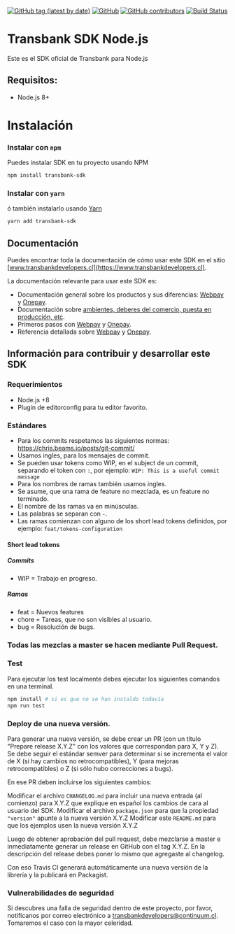 [![GitHub tag (latest by date)](https://img.shields.io/github/v/tag/transbankdevelopers/transbank-sdk-nodejs)](https://github.com/TransbankDevelopers/transbank-sdk-nodejs/releases/latest)
[![GitHub](https://img.shields.io/github/license/transbankdevelopers/transbank-sdk-nodejs)](LICENSE)
[![GitHub contributors](https://img.shields.io/github/contributors/transbankdevelopers/transbank-sdk-nodejs)](https://github.com/TransbankDevelopers/transbank-sdk-nodejs/graphs/contributors)
[![Build Status](https://travis-ci.org/TransbankDevelopers/transbank-sdk-nodejs.svg?branch=master)](https://travis-ci.org/TransbankDevelopers/transbank-sdk-nodejs)
# Transbank SDK Node.js

Este es el SDK oficial de Transbank para Node.js 

## Requisitos:

- Node.js 8+

# Instalación

### Instalar con `npm`

Puedes instalar SDK en tu proyecto usando NPM
```bash
npm install transbank-sdk 
```
### Instalar con `yarn`
ó también instalarlo usando [Yarn](https://yarnpkg.com/)
```bash
yarn add transbank-sdk 
```

## Documentación 

Puedes encontrar toda la documentación de cómo usar este SDK en el sitio [www.transbankdevelopers.cl](https://www.transbankdevelopers.cl).

La documentación relevante para usar este SDK es:

- Documentación general sobre los productos y sus diferencias:
  [Webpay](https://www.transbankdevelopers.cl/producto/webpay) y
  [Onepay](https://www.transbankdevelopers.cl/producto/onepay).
- Documentación sobre [ambientes, deberes del comercio, puesta en producción,
  etc](https://www.transbankdevelopers.cl/documentacion/como_empezar#ambientes).
- Primeros pasos con [Webpay](https://www.transbankdevelopers.cl/documentacion/webpay) y [Onepay](https://www.transbankdevelopers.cl/documentacion/onepay).
- Referencia detallada sobre [Webpay](https://www.transbankdevelopers.cl/referencia/webpay) y [Onepay](https://www.transbankdevelopers.cl/referencia/onepay).

## Información para contribuir y desarrollar este SDK

### Requerimientos
- Node.js +8
- Plugin de editorconfig para tu editor favorito.

### Estándares

- Para los commits respetamos las siguientes normas: https://chris.beams.io/posts/git-commit/
- Usamos ingles, para los mensajes de commit.
- Se pueden usar tokens como WIP, en el subject de un commit, separando el token con `:`, por ejemplo:
`WIP: This is a useful commit message`
- Para los nombres de ramas también usamos ingles.
- Se asume, que una rama de feature no mezclada, es un feature no terminado.
- El nombre de las ramas va en minúsculas.
- Las palabras se separan con `-`.
- Las ramas comienzan con alguno de los short lead tokens definidos, por ejemplo: `feat/tokens-configuration`

#### Short lead tokens
##### Commits
- WIP = Trabajo en progreso.
##### Ramas
- feat = Nuevos features
- chore = Tareas, que no son visibles al usuario.
- bug = Resolución de bugs.

### Todas las mezclas a master se hacen mediante Pull Request.

### Test
Para ejecutar los test localmente debes ejecutar los siguientes comandos en una terminal.

```bash
npm install # si es que no se han instaldo todavía
npm run test
```

### Deploy de una nueva versión.
Para generar una nueva versión, se debe crear un PR (con un título "Prepare release X.Y.Z" con los valores que correspondan para X, Y y Z). Se debe seguir el estándar semver para determinar si se incrementa el valor de X (si hay cambios no retrocompatibles), Y (para mejoras retrocompatibles) o Z (si sólo hubo correcciones a bugs).

En ese PR deben incluirse los siguientes cambios:

Modificar el archivo `CHANGELOG.md` para incluir una nueva entrada (al comienzo) para X.Y.Z que explique en español los cambios de cara al usuario del SDK.
Modificar el archivo `package.json` para que la propiedad `"version"` apunte a la nueva versión X.Y.Z
Modificar este `README.md` para que los ejemplos usen la nueva versión X.Y.Z


Luego de obtener aprobación del pull request, debe mezclarse a master e inmediatamente generar un release en GitHub con el tag X.Y.Z. En la descripción del release debes poner lo mismo que agregaste al changelog.

Con eso Travis CI generará automáticamente una nueva versión de la librería y la publicará en Packagist.

### Vulnerabilidades de seguridad
Si descubres una falla de seguridad dentro de este proyecto, por favor, notifícanos por correo electrónico a transbankdevelopers@continuum.cl. Tomaremos el caso con la mayor celeridad. 
